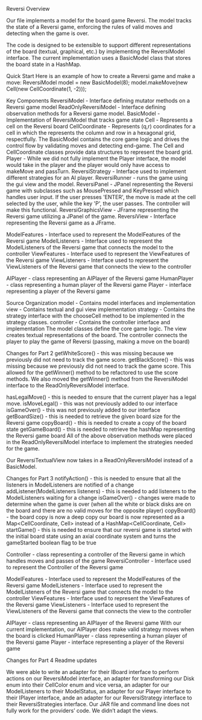 Reversi Overview

Our file implements a model for the board game Reversi.
The model tracks the state of a Reversi game, enforcing the rules of valid moves and detecting
when the game is over.

The code is designed to be extensible to support different representations of the board
(textual, graphical, etc.) by implementing the ReversiModel interface. The current implementation
uses a BasicModel class that stores the board state in a HashMap.

Quick Start
Here is an example of how to create a Reversi game and make a move:
ReversiModel model = new BasicModel(8);
model.makeMove(new Cell(new CellCoordinate(1, -2)));

Key Components
ReversiModel - Interface defining mutator methods on a Reversi game model
ReadOnlyReversiModel - Interface defining observation methods for a Reversi game model.
BasicModel - Implementation of ReversiModel that tracks game state
Cell - Represents a cell on the Reversi board
CellCoordinate - Represents (q,r) coordinates for a cell in which the represents the column and row
in a hexagonal grid, respectfully.
The BasicModel contains the core game logic and drives the control flow by validating moves and
detecting end-game. The Cell and CellCoordinate classes provide data structures to represent the
board grid.
Player - While we did not fully implement the Player interface, the model would take in the player
and the player would only have access to makeMove and passTurn.
ReversiStrategy - Interface used to implement different strategies for an AI player.
ReversiRunner - runs the game using the gui view and the model.
ReversiPanel - JPanel representing the Reversi game with subclasses such as MousePressed and
KeyPressed which handles user input. If the user presses 'ENTER', the move is made at the cell
selected by the user, while the key 'P', the user passes. The controller will make this functional.
ReversiGraphicsView - JFrame representing the Reversi game utilizing a JPanel of the game.
ReversiView - Interface representing the Reversi game as a JFrame.

ModelFeatures - Interface used to represent the ModelFeatures of the Reversi game
ModelListeners - Interface used to represent the ModelListeners of the Reversi game that connects
the model to the controller
ViewFeatures - Interface used to represent the ViewFeatures of the Reversi game
ViewListeners - Interface used to represent the ViewListeners of the Reversi game that connects
the view to the controller

AIPlayer - class representing an AIPlayer of the Reversi game
HumanPlayer - class representing a human player of the Reversi game
Player - interface representing a player of the Reversi game



Source Organization
model - Contains model interfaces and implementation
view - Contains textual and gui view implementation
strategy - Contains the strategy interface with the chooseCell method to be implemented in the
strategy classes.
controller - Contains the controller interface and implementation
The model classes define the core game logic. The view creates textual representations of the board.
The controller connects the player to play the game of Reversi (passing, making a move on the board)

Changes for Part 2
getWhiteScore() - this was missing because we previously did not need to track the game score.
getBlackScore() - this was missing because we previously did not need to track the game score.
This allowed for the getWinner() method to be refactored to use the score methods.
We also moved the getWinner() method from the ReversiModel interface to the ReadOnlyReversiModel
interface.

hasLegalMove() - this is needed to ensure that the current player has a legal move.
isMoveLegal() - this was not previously added to our interface
isGameOver() - this was not previously added to our interface
getBoardSize() - this is needed to retrieve the given board size for the Reversi game
copyBoard() - this is needed to create a copy of the board state
getGameBoard() - this is needed to retrieve the hashMap representing the Reversi game board
All of the above observation methods were placed in the ReadOnlyReversiModel interface to implement
the strategies needed for the game.

Our ReversiTextualView now takes in a ReadOnlyReversiModel instead of a BasicModel.

Changes for Part 3
notifyAction() - this is needed to ensure that all the listeners in ModelListeners are notified of
a change
addListener(ModelListeners listeners) - this is needed to add listeners to the ModelListeners
waiting for a change
isGameOver() - changes were made to determine when the game is over (when all the white or black
disks are on the board and there are no valid moves for the opposite player)
copyBoard() - the board copy is now a deep copy
our board is now represented as a Map<CellCoordinate, Cell> instead of a
HashMap<CellCoordinate, Cell>
startGame() - this is needed to ensure that our reversi game is started with the initial board state
using an axial coordinate system and turns the gameStarted boolean flag to be true

Controller - class representing a controller of the Reversi game in which handles moves and passes
of the game
ReversiController - Interface used to represent the Controller of the Reversi game

ModelFeatures - Interface used to represent the ModelFeatures of the Reversi game
ModelListeners - Interface used to represent the ModelListeners of the Reversi game that connects
the model to the controller
ViewFeatures - Interface used to represent the ViewFeatures of the Reversi game
ViewListeners - Interface used to represent the ViewListeners of the Reversi game that connects
the view to the controller

AIPlayer - class representing an AIPlayer of the Reversi game
With our current implementation, our AIPlayer does make valid strategy moves when the board is
clicked
HumanPlayer - class representing a human player of the Reversi game
Player - interface representing a player of the Reversi game

Changes for Part 4
Readme updates

We were able to write an adapter for their IBoard interface to perform actions on our ReversiModel 
interface, an adapter for transforming our Disk enum into their CellColor enum and vice versa, an 
adapter for our ModelListeners to their ModelStatus, an adapter for our Player interface to their 
IPlayer interface, ande an adapter for our ReversiStrategy interface to their ReversiStrategies 
interface. Our JAR file and command line does not fully work for the providers’ code. We didn’t 
adapt the views.
